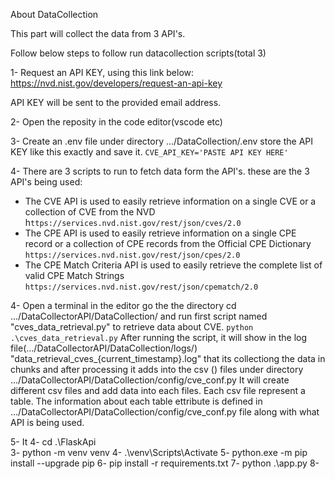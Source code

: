 About DataCollection

This part will collect the data from 3 API's.

Follow below steps to follow run datacollection scripts(total 3)


1- Request an API KEY, using this link below:
https://nvd.nist.gov/developers/request-an-api-key

API KEY will be sent to the provided email address.

2- Open the reposity in the code editor(vscode etc)

3- Create an .env file under directory .../DataCollection/.env
store the API KEY like this exactly and save it.
`CVE_API_KEY='PASTE API KEY HERE'`

4- There are 3 scripts to run to fetch data form the API's.
these are the 3 API's being used:
* The CVE API is used to easily retrieve information on a single CVE or a collection of CVE from the NVD
  h`ttps://services.nvd.nist.gov/rest/json/cves/2.0`
* The CPE API is used to easily retrieve information on a single CPE record or a collection of CPE records from the Official CPE Dictionary
  `https://services.nvd.nist.gov/rest/json/cpes/2.0`
* The CPE Match Criteria API is used to easily retrieve the complete list of valid CPE Match Strings
  `https://services.nvd.nist.gov/rest/json/cpematch/2.0`

4- Open a terminal in the editor go the the directory cd .../DataCollectorAPI/DataCollection/ and run first script named "cves_data_retrieval.py" to retrieve data about CVE.
`python .\cves_data_retrieval.py`
After running the script, it will show in the log file(.../DataCollectorAPI/DataCollection/logs/) "data_retrieval_cves_{current_timestamp}.log" that its collectiong the data in chunks and after processing it adds into the csv () files under directory .../DataCollectorAPI/DataCollection/config/cve_conf.py 
It will create different csv files and add data into each files.
Each csv file represent a table.
The information about each table ettribute is defined in .../DataCollectorAPI/DataCollection/config/cve_conf.py file along with what API is being used.

5- It 
4- cd .\FlaskApi\
3- python -m venv venv
4- .\venv\Scripts\Activate
5- python.exe -m pip install --upgrade pip
6- pip install -r requirements.txt
7- python .\app.py
8- 
